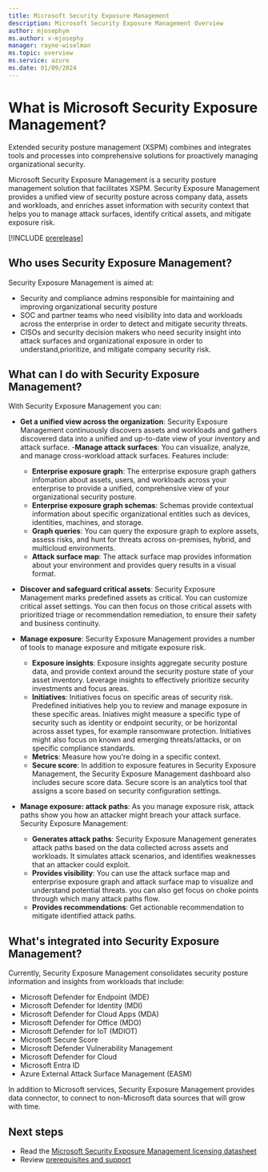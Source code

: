```yaml
---
title: Microsoft Security Exposure Management
description: Microsoft Security Exposure Management Overview
author: mjosephym
ms.author: v-mjosephy
manager: rayne-wiselman
ms.topic: overview
ms.service: azure
ms.date: 01/09/2024
---
```



# What is Microsoft Security Exposure Management?

Extended security posture management (XSPM) combines and integrates tools and processes into  comprehensive solutions for proactively managing organizational security.

Microsoft Security Exposure Management is a security posture management solution that facilitates XSPM. Security Exposure Management provides a unified view of security posture across company data, assets and workloads, and enriches asset information with security context that helps you to manage attack surfaces, identify critical assets, and mitigate exposure risk. 

[!INCLUDE [prerelease](../includes//prerelease.md)]

## Who uses Security Exposure Management?

Security Exposure Management is aimed at:

- Security and compliance admins responsible for maintaining and improving organizational security posture
- SOC and partner teams who need visibility into data and workloads across the enterprise in order to detect and mitigate security threats.
- CISOs and security decision makers who need security insight into attack surfaces and organizational exposure in order to understand,prioritize, and mitigate company security risk.

## What can I do with Security Exposure Management?

With Security Exposure Management you can:

- **Get a unified view across the organization**: Security Exposure Management continuously discovers assets and workloads and gathers discovered data into a unified and up-to-date view of your inventory and attack surface.
-**Manage attack surfaces**: You can visualize, analyze, and manage cross-workload attack surfaces. Features include:
    - **Enterprise exposure graph**: The enterprise exposure graph gathers infomation about assets, users, and workloads across your enterprise to provide a unified, comprehensive view of your organizational security posture.
    - **Enterprise exposure graph schemas**: Schemas provide contextual information about specific organizational entitles such as devices, identities, machines, and storage.
    - **Graph queries**: You can query the exposure graph to explore assets, assess risks, and hunt for threats across on-premises, hybrid, and multicloud environments.
    - **Attack surface map**: The attack surface map provides information about your environment and provides query results in a visual format.  

- **Discover and safeguard critical assets**: Security Exposure Management marks predefined assets as critical. You can customize critical asset settings.  You can then focus on those critical assets with prioritized triage or recommendation remediation, to ensure their safety and business continuity.

- **Manage exposure**: Security Exposure Management provides a number of tools to manage exposure and mitigate exposure risk.
    - **Exposure insights**: Exposure insights aggregate security posture data, and provide context around the security posture state of your asset inventory. Leverage insights to effectively prioritize security investments and focus areas. 
    - **Initiatives**: Initiatives focus on specific areas of security risk. Predefined initiatives help you to review and manage exposure in these specific areas. Iniatives might measure a specific type of security such as identity or endpoint security, or be horizontal across asset types, for example ransomware protection. Initiatives might also focus on known and emerging threats/attacks, or on specific compliance standards.
    - **Metrics**: Measure how you're doing in a specific context. 
    - **Secure score**: In addition to exposure features in Security Exposure Management, the Security Exposure Management dashboard also includes secure score data. Secure score is an analytics tool that assigns a score based on security configuration settings.  
- **Manage exposure: attack paths**: As you manage exposure risk, attack paths show you how an attacker might breach your attack surface. Security Exposure Management:
    -  **Generates attack paths**: Security Exposure Management generates attack paths based on the data collected across assets and workloads. It simulates attack scenarios, and identifies weaknesses that an attacker could exploit.
    - **Provides visibility**: You can use the attack surface map and enterprise exposure graph and attack surface map to visualize and understand potential threats. you can also get focus on choke points through which many attack paths flow.
    - **Provides recommendations**: Get actionable recommendation to mitigate identified attack paths.


## What's integrated into Security Exposure Management?

Currently, Security Exposure Management consolidates security posture information and insights from workloads that include:

- Microsoft Defender for Endpoint (MDE)
- Microsoft Defender for Identity (MDI)
- Microsoft Defender for Cloud Apps (MDA)
- Microsoft Defender for Office (MDO)
- Microsoft Defender for IoT (MDIOT)
- Microsoft Secure Score  
- Microsoft Defender Vulnerability Management  
- Microsoft Defender for Cloud 
- Microsoft Entra ID  
- Azure External Attack Surface Management (EASM)

In addition to Microsoft services, Security Exposure Management provides data connector, to connect to non-Microsoft data sources that will grow with time.

## Next steps

- Read the [Microsoft Security Exposure Management licensing datasheet](https://aka.ms/?)
- Review [prerequisites and support](prerequisites.md)